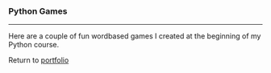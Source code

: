 ### Python Games
***

Here are a couple of fun wordbased games I created at the beginning of my Python course.

Return to [portfolio](../../../../)
